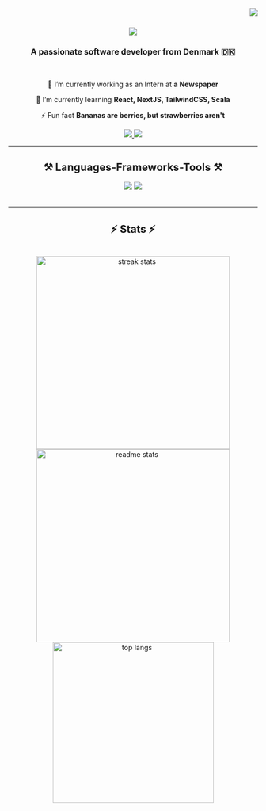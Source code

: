 <img align="right" src="https://visitor-badge.laobi.icu/badge?page_id=Jacobgh00.jacobgh00" />

<h1 align="center">
    <img src="https://readme-typing-svg.herokuapp.com/?font=Righteous&size=35&center=true&vCenter=true&width=500&height=70&duration=4000&lines=Hi+There!+👋;+I'm+Jacob+Hauerberg!;" />
</h1>

<h3 align="center">A passionate software developer from Denmark 🇩🇰</h3>

<br/>

<div align="center">
 
 🔭 I’m currently working as an Intern at **a Newspaper**
 
 🌱 I’m currently learning **React, NextJS, TailwindCSS, Scala**

⚡ Fun fact **Bananas are berries, but strawberries aren't**

 </div>

<div align="center"> 
  <a href="mailto:jacobgh00@gmail.com">
    <img src="https://img.shields.io/badge/Gmail-333333?style=for-the-badge&logo=gmail&logoColor=red" />
  </a>
  <a href="https://jacob-hauerberg-portfolio.vercel.app" target="_blank">
     <img src="https://img.shields.io/badge/Portfolio-FF5722?style=for-the-badge&logo=todoist&logoColor=white" target="_blank" /> <!-- sqlite, safari, google-chrome are other good icon options -->
  </a>
</div>

<hr/>

<h2 align="center">⚒️ Languages-Frameworks-Tools ⚒️</h2>
<div align="center">
    <img src="https://skillicons.dev/icons?i=react,mui,html,css,vscode,github,tailwind,git,r" />
    <img src="https://skillicons.dev/icons?i=nodejs,javascript,typescript,express,firebase,mongodb,C#,java,nextjs,mysql" /><br>
</div>

<br/>
<hr/>

<h2 align="center">⚡ Stats ⚡</h2>
<br>
<div align=center>
  <img width=390 src="https://github-readme-streak-stats-salesp07.vercel.app/?user=jacobgh00&count_private=true&theme=react&border_radius=10" alt="streak stats"/>
  <img width=390 src="https://github-readme-stats-salesp07.vercel.app/api?username=jacobgh00&count_private=true&show_icons=true&theme=react&rank_icon=github&border_radius=10" alt="readme stats" />
  <br/>
  <img width=325 align="center" src="https://github-readme-stats-salesp07.vercel.app/api/top-langs/?username=jacobgh00&hide=HTML&langs_count=8&layout=compact&theme=react&border_radius=10&size_weight=0.5&count_weight=0.5&exclude_repo=github-readme-stats" alt="top langs" />
</div>

